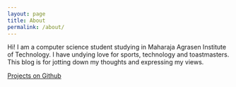 ```yaml
---
layout: page
title: About
permalink: /about/
---
```


Hi! I am a computer science student studying in Maharaja Agrasen Institute of Technology. I have undying love for sports, technology and toastmasters. This blog is for jotting down my thoughts and expressing my views.

[Projects on Github](https://github.com/varungarg2796)



